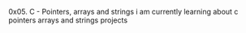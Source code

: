 0x05. C - Pointers, arrays and strings i am currently learning about c pointers arrays and strings projects

